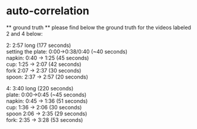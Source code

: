 # auto-correlation

** ground truth **
please find below the ground truth for the videos labeled 2 and 4 below:

2: 2:57 long (177 seconds)  
setting the plate: 0:00->0:38/0:40 (~40 seconds)  
napkin: 0:40 -> 1:25 (45 seconds)  
cup: 1:25 -> 2:07 (42 seconds)  
fork 2:07 -> 2:37 (30 seconds)  
spoon: 2:37 -> 2:57 (20 seconds)  


4: 3:40 long (220 seconds)  
plate: 0:00->0:45 (~45 seconds)  
napkin: 0:45 -> 1:36 (51 seconds)  
cup: 1:36 -> 2:06 (30 seconds)  
spoon 2:06 -> 2:35 (29 seconds)  
fork: 2:35 -> 3:28 (53 seconds)
